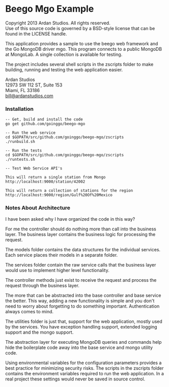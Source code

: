 # Beego Mgo Example

Copyright 2013 Ardan Studios. All rights reserved.  
Use of this source code is governed by a BSD-style license that can be found in the LICENSE handle.

This application provides a sample to use the beego web framework and the Go MongoDB driver mgo. This program connects to a public MongoDB at MongoLab. A single collection is available for testing.

The project includes several shell scripts in the zscripts folder to make building, running and testing the web application easier.

Ardan Studios  
12973 SW 112 ST, Suite 153  
Miami, FL 33186  
bill@ardanstudios.com

### Installation

	-- Get, build and install the code
	go get github.com/goinggo/beego-mgo
	
	-- Run the web service
	cd $GOPATH/src/github.com/goinggo/beego-mgo/zscripts
	./runbuild.sh
	
	-- Run the tests
	cd $GOPATH/src/github.com/goinggo/beego-mgo/zscripts
	./runtests.sh
	
	-- Test Web Service API's
	
	This will return a single station from Mongo
	http://localhost:9000/station/42002
	
	This will return a collection of stations for the region
	http://localhost:9000/region/Gulf%20Of%20Mexico

### Notes About Architecture

I have been asked why I have organized the code in this way?

For me the controller should do nothing more than call into the business layer. The business layer contains the business logic for processing the request.

The models folder contains the data structures for the individual services. Each service places their models in a separate folder.

The services folder contain the raw service calls that the business layer would use to implement higher level functionality.

The controller methods just exist to receive the request and process the request through the business layer.

The more that can be abstracted into the base controller and base service the better. This way, adding a new functionality is simple and you don't need to worry about forgetting to do something important. Authentication always comes to mind.

The utilities folder is just that, support for the web application, mostly used by the services. You have exception handling support, extended logging support and the mongo support.

The abstraction layer for executing MongoDB queries and commands help hide the boilerplate code away into the base service and mongo utility code.

Using environmental variables for the configuration parameters provides a best practice for minimizing security risks. The scripts in the zscripts folder contains the environment variables required to run the web application. In a real project these settings would never be saved in source control.
